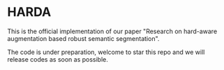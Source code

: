 # HARDA
This is the official implementation of our paper "Research on hard-aware augmentation based robust semantic segmentation".

The code is under preparation, welcome to star this repo and we will release codes as soon as possible.
